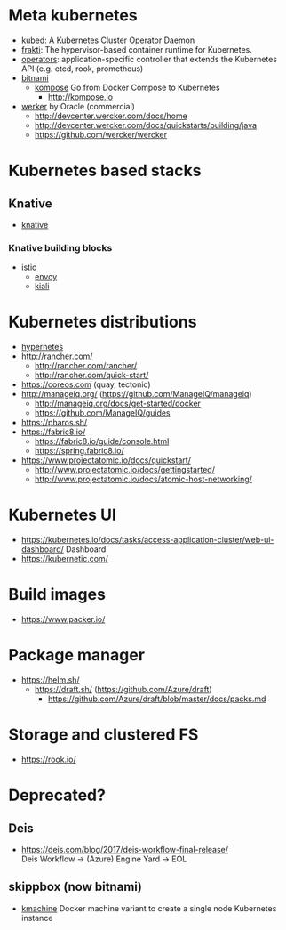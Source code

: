 # Meta kubernetes

* [kubed](https://github.com/appscode/kubed): A Kubernetes Cluster Operator 
  Daemon 
* [frakti](https://github.com/kubernetes/frakti): The hypervisor-based 
  container runtime for Kubernetes.
* [operators](https://coreos.com/operators): application-specific controller 
  that extends the Kubernetes API (e.g. etcd, rook, prometheus)
* [bitnami](https://bitnami.com/kubernetes)
  + [kompose](https://github.com/kubernetes/kompose)
    Go from Docker Compose to Kubernetes
    - http://kompose.io
* [werker](http://www.wercker.com/) by Oracle (commercial)
  + http://devcenter.wercker.com/docs/home
  + http://devcenter.wercker.com/docs/quickstarts/building/java
  + https://github.com/wercker/wercker
  
# Kubernetes based stacks

## Knative

* [knative](https://cloud.google.com/knative/)

### Knative building blocks

* [istio](https://www.heise.de/developer/artikel/Istio-Das-Service-Mesh-fuer-verteilte-Systeme-4153426.html)
  + [envoy](https://www.envoyproxy.io/)
  + [kiali](https://www.kiali.io/)

# Kubernetes distributions

* [hypernetes](https://github.com/hyperhq/hypernetes)
* http://rancher.com/
  + http://rancher.com/rancher/
  + http://rancher.com/quick-start/
* https://coreos.com (quay, tectonic)
* http://manageiq.org/ (https://github.com/ManageIQ/manageiq)
  + http://manageiq.org/docs/get-started/docker
  + https://github.com/ManageIQ/guides
* https://pharos.sh/
* https://fabric8.io/
  + https://fabric8.io/guide/console.html
  + https://spring.fabric8.io/
* https://www.projectatomic.io/docs/quickstart/
  + http://www.projectatomic.io/docs/gettingstarted/
  + http://www.projectatomic.io/docs/atomic-host-networking/

# Kubernetes UI

* https://kubernetes.io/docs/tasks/access-application-cluster/web-ui-dashboard/
  Dashboard
* https://kubernetic.com/

# Build images

* https://www.packer.io/

# Package manager

* https://helm.sh/
  + https://draft.sh/ (https://github.com/Azure/draft)
    - https://github.com/Azure/draft/blob/master/docs/packs.md

# Storage and clustered FS

* https://rook.io/

# Deprecated?

## Deis

* https://deis.com/blog/2017/deis-workflow-final-release/ <br/>
  Deis Workflow -> (Azure) Engine Yard -> EOL
  
## skippbox (now bitnami)

* [kmachine](https://github.com/skippbox/kmachine) 
  Docker machine variant to create a single node Kubernetes instance
